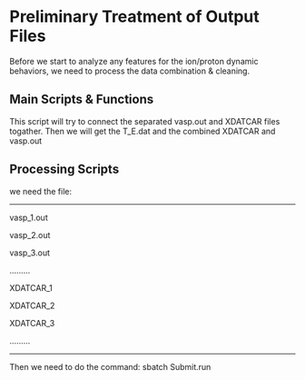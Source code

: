 # Preliminary Treatment of Output Files

Before we start to analyze any features for the ion/proton dynamic behaviors, we need to process the data combination & cleaning.

## Main Scripts & Functions

This script will try to connect the separated vasp.out and XDATCAR files togather. Then we will get the T_E.dat and the combined XDATCAR and vasp.out

## Processing Scripts

we need the file:

****

vasp_1.out

vasp_2.out

vasp_3.out

.........

XDATCAR_1

XDATCAR_2

XDATCAR_3

.........

****

Then we need to do the command: sbatch Submit.run
